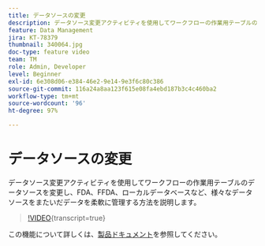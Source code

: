 ```yaml
---
title: データソースの変更
description: データソース変更アクティビティを使用してワークフローの作業用テーブルのデータソースを変更し、FDA、FFDA、ローカルデータベースなど、様々なデータソースをまたいだデータを柔軟に管理する方法を説明します。
feature: Data Management
jira: KT-78379
thumbnail: 340064.jpg
doc-type: feature video
team: TM
role: Admin, Developer
level: Beginner
exl-id: 6e308d06-e384-46e2-9e14-9e3f6c80c386
source-git-commit: 116a24a8aa123f615e08fa4ebd187b3c4c460ba2
workflow-type: tm+mt
source-wordcount: '96'
ht-degree: 97%

---
```


# データソースの変更

データソース変更アクティビティを使用してワークフローの作業用テーブルのデータソースを変更し、FDA、FFDA、ローカルデータベースなど、様々なデータソースをまたいだデータを柔軟に管理する方法を説明します。

>[!VIDEO](https://video.tv.adobe.com/v/340064?quality=12&learn=on){transcript=true}

この機能について詳しくは、[製品ドキュメント](https://experienceleague.adobe.com/docs/campaign/campaign-v8/config/workflows.html?lang=ja#change-data-source-activity)を参照してください。
